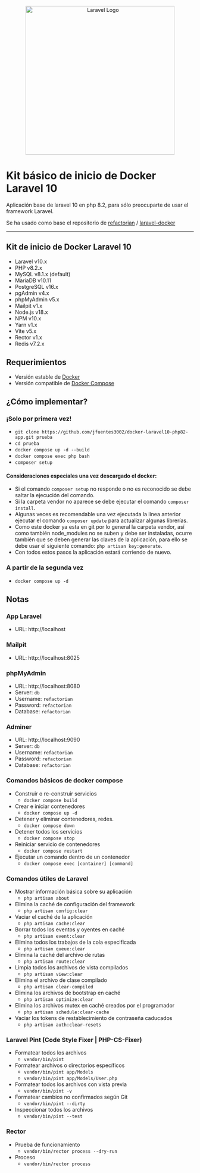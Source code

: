 <p align="center"><a href="https://laravel.com" target="_blank"><img src="https://raw.githubusercontent.com/laravel/art/master/logo-lockup/5%20SVG/2%20CMYK/1%20Full%20Color/laravel-logolockup-cmyk-red.svg" width="400" alt="Laravel Logo"></a></p>

# Kit básico de inicio de Docker Laravel 10
Aplicación base de laravel 10 en php 8.2, para sólo preocuparte de usar el framework Laravel.

Se ha usado como base el repositorio de [refactorian](https://github.com/refactorian) / [laravel-docker](https://github.com/refactorian/laravel-docker)

***


## Kit de inicio de Docker Laravel 10
- Laravel v10.x
- PHP v8.2.x
- MySQL v8.1.x (default)
- MariaDB v10.11
- PostgreSQL v16.x
- pgAdmin v4.x
- phpMyAdmin v5.x
- Mailpit v1.x
- Node.js v18.x
- NPM v10.x
- Yarn v1.x
- Vite v5.x
- Rector v1.x
- Redis v7.2.x

## Requerimientos
- Versión estable de [Docker](https://docs.docker.com/engine/install/)
- Versión compatible de [Docker Compose](https://docs.docker.com/compose/install/#install-compose)

## ¿Cómo implementar?

### ¡Solo por primera vez!
- `git clone https://github.com/jfuentes3002/docker-laravel10-php82-app.git prueba`
- `cd prueba`
- `docker compose up -d --build`
- `docker compose exec php bash`
- `composer setup`

#### Consideraciones especiales una vez descargado el docker:
- Si el comando `composer setup` no responde o no es reconocido se debe saltar la ejecución del comando.
- Si la carpeta vendor no aparece se debe ejecutar el comando `composer install`.
- Algunas veces es recomendable una vez ejecutada la línea anterior ejecutar el comando `composer update` para actualizar algunas librerías.
- Como este docker ya esta en git por lo general la carpeta vendor, así como también node_modules no se suben y debe ser instaladas, ocurre también que se deben generar las claves de la aplicación, para ello se debe usar el siguiente comando: `php artisan key:generate`.
- Con todos estos pasos la aplicación estará corriendo de nuevo.

### A partir de la segunda vez
- `docker compose up -d`

## Notas

### App Laravel
- URL: http://localhost

### Mailpit
- URL: http://localhost:8025

### phpMyAdmin
- URL: http://localhost:8080
- Server: `db`
- Username: `refactorian`
- Password: `refactorian`
- Database: `refactorian`

### Adminer
- URL: http://localhost:9090
- Server: `db`
- Username: `refactorian`
- Password: `refactorian`
- Database: `refactorian`

### Comandos básicos de docker compose
- Construir o re-construir servicios
    - `docker compose build`
- Crear e iniciar contenedores
    - `docker compose up -d`
- Detener y eliminar contenedores, redes.
    - `docker compose down`
- Detener todos los servicios
    - `docker compose stop`
- Reiniciar servicio de contenedores
    - `docker compose restart`
- Ejecutar un comando dentro de un contenedor
    - `docker compose exec [container] [command]`

### Comandos útiles de Laravel
- Mostrar información básica sobre su aplicación
    - `php artisan about`
- Elimina la caché de configuración del framework
    - `php artisan config:clear`
- Vaciar el caché de la aplicación
    - `php artisan cache:clear`
- Borrar todos los eventos y oyentes en caché
    - `php artisan event:clear`
- Elimina todos los trabajos de la cola especificada
    - `php artisan queue:clear`
- Elimina la caché del archivo de rutas
    - `php artisan route:clear`
- Limpia todos los archivos de vista compilados
    - `php artisan view:clear`
- Elimina el archivo de clase compilado
    - `php artisan clear-compiled`
- Elimina los archivos de bootstrap en caché
    - `php artisan optimize:clear`
- Elimina los archivos mutex en caché creados por el programador
    - `php artisan schedule:clear-cache`
- Vaciar los tokens de restablecimiento de contraseña caducados
    - `php artisan auth:clear-resets`

### Laravel Pint (Code Style Fixer | PHP-CS-Fixer)
- Formatear todos los archivos
    - `vendor/bin/pint`
- Formatear archivos o directorios específicos
    - `vendor/bin/pint app/Models`
    - `vendor/bin/pint app/Models/User.php`
- Formatear todos los archivos con vista previa
    - `vendor/bin/pint -v`
- Formatear cambios no confirmados según Git
    - `vendor/bin/pint --dirty`
- Inspeccionar todos los archivos
  - `vendor/bin/pint --test`

### Rector
- Prueba de funcionamiento
    - `vendor/bin/rector process --dry-run`
- Proceso
    - `vendor/bin/rector process`

